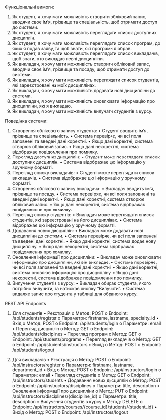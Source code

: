 Функціональні вимоги:
1.	Як студент, я хочу мати можливість створити обліковий запис, вводячи своє ім’я, прізвище та спеціальність, щоб отримати доступ до системи.
2.	Як студент, я хочу мати можливість переглядати список доступних дисциплін.
3.	Як студент, я хочу мати можливість переглядати список програм, до яких я подав заяву, та щоб знати, які програми я обрав.
4.	Як студент, я хочу мати можливість переглядати список викладачів, щоб знати, хто викладає певні дисципліни.
5.	Як викладач, я хочу мати можливість створити обліковий запис, вводячи своє ім’я, прізвище та посаду, щоб отримати доступ до системи.
6.	Як викладач, я хочу мати можливість переглядати список студентів, які зареєстровані на моїх дисциплінах.
7.	Як викладач, я хочу мати можливість додавати нові дисципліни до системи.
8.	Як викладач, я хочу мати можливість оновлювати інформацію про дисципліни, які я викладаю.
9.	Як викладач, я хочу мати можливість вилучати студентів з курсу.
    
Поведінка системи:
1.	Створення облікового запису студента:
•	Студент вводить ім’я, прізвище та спеціальність.
•	Система перевіряє, чи всі поля заповнені та введені дані коректні.
•	Якщо дані коректні, система створює обліковий запис.
•	Якщо дані некоректні, система відображає повідомлення про помилку.
2.	Перегляд доступних дисциплін:
•	Студент може переглядати список доступних дисциплін.
•	Система відображає цю інформацію у зручному форматі.
3.	Перегляд списку викладачів:
•	Студент може переглядати список викладачів.
•	Система відображає цю інформацію у зручному форматі.
4.	Створення облікового запису викладача:
•	Викладач вводить ім’я, прізвище та посаду.
•	Система перевіряє, чи всі поля заповнені та введені дані коректні.
•	Якщо дані коректні, система створює обліковий запис.
•	Якщо дані некоректні, система відображає повідомлення про помилку.
5.	Перегляд списку студентів:
•	Викладач може переглядати список студентів, які зареєстровані на його дисциплінах.
•	Система відображає цю інформацію у зручному форматі.
6.	Додавання нових дисциплін:
•	Викладач може додавати нові дисципліни до системи.
•	Система перевіряє, чи всі поля заповнені та введені дані коректні.
•	Якщо дані коректні, система додає нову дисципліну.
•	Якщо дані некоректні, система відображає повідомлення про помилку.
7.	Оновлення інформації про дисципліни:
•	Викладач може оновлювати інформацію про дисципліни, які він викладає.
•	Система перевіряє, чи всі поля заповнені та введені дані коректні.
•	Якщо дані коректні, система оновлює інформацію про дисципліну.
•	Якщо дані некоректні, система відображає повідомлення про помилку.
8.	Вилучення студентів з курсу:
•	Викладач обирає студента, якого потрібно вилучити, та натискає кнопку “Вилучити”.
•	Система видаляє запис про студента у таблиці для обраного курсу.

REST API Endpoints
1.	Для студентів
•	Реєстрація
    o	 Метод: POST
    o	Endpoint: /api/students/register
    o	Параметри: firstname, lastname, specialty_id
•	Вхід
o	Метод: POST
o	Endpoint: /api/students/login
o	Параметри: email
•	Перегляд дисциплін
o	Метод: GET
o	Endpoint: /api/students/disciplines
•	Перегляд програм
o	Метод: GET
o	Endpoint: /api/students/programs
•	Перегляд викладачів
o	Метод: GET
o	Endpoint: /api/students/instructors
•	Вихід
o	Метод: POST
o	Endpoint: /api/students/logout

2.	Для викладачів
•	Реєстрація
o	Метод: POST
o	Endpoint: /api/instructors/register
o	Параметри: firstname, lastname, department_id
•	Вхід
o	Метод: POST
o	Endpoint: /api/instructors/login
o	Параметри: email
•	Перегляд студентів
o	Метод: GET
o	Endpoint: /api/instructors/students
•	Додавання нових дисциплін
o	Метод: POST
o	Endpoint: /api/instructors/disciplines
o	Параметри: title, description
•	Оновлення інформації про дисципліни
o	Метод: PUT
o	Endpoint: /api/instructors/disciplines/{discipline_id}
o	Параметри: title, description
•	Вилучення студентів з курсу
o	Метод: DELETE
o	Endpoint: /api/instructors/courses/{course_id}/students/{student_id}
•	Вихід
o	Метод: POST
o	Endpoint: /api/instructors/logout
